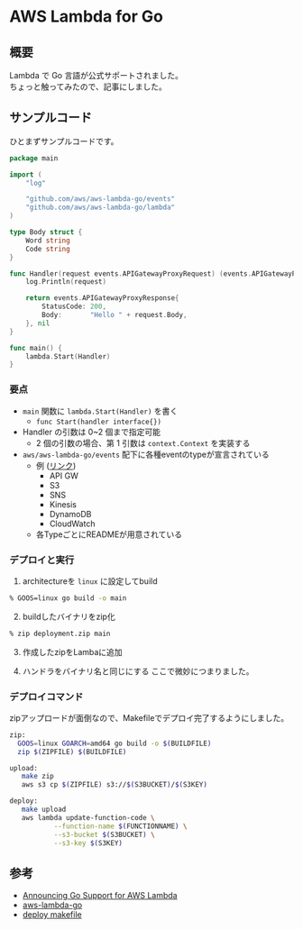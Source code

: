 # AWS Lambda for Go

## 概要
Lambda で Go 言語が公式サポートされました。  
ちょっと触ってみたので、記事にしました。

## サンプルコード
ひとまずサンプルコードです。
```go
package main

import (
	"log"

	"github.com/aws/aws-lambda-go/events"
	"github.com/aws/aws-lambda-go/lambda"
)

type Body struct {
	Word string
	Code string
}

func Handler(request events.APIGatewayProxyRequest) (events.APIGatewayProxyResponse, error) {
	log.Println(request)

	return events.APIGatewayProxyResponse{
		StatusCode: 200,
		Body:       "Hello " + request.Body,
	}, nil
}

func main() {
	lambda.Start(Handler)
}
```

### 要点
* `main` 関数に `lambda.Start(Handler)` を書く
  * `func Start(handler interface{})`
* Handler の引数は 0~2 個まで指定可能
  * 2 個の引数の場合、第 1 引数は `context.Context` を実装する
* `aws/aws-lambda-go/events` 配下に各種eventのtypeが宣言されている
  * 例 ([リンク](https://github.com/aws/aws-lambda-go/tree/master/events))
    * API GW
    * S3
    * SNS
    * Kinesis
    * DynamoDB
    * CloudWatch
  * 各TypeごとにREADMEが用意されている

### デプロイと実行
1. architectureを `linux` に設定してbuild
```sh
% GOOS=linux go build -o main
```
2. buildしたバイナリをzip化
```sh
% zip deployment.zip main
```
3. 作成したzipをLambaに追加

4. ハンドラをバイナリ名と同じにする
ここで微妙につまりました。

### デプロイコマンド
zipアップロードが面倒なので、Makefileでデプロイ完了するようにしました。  
```sh
zip:
  GOOS=linux GOARCH=amd64 go build -o $(BUILDFILE)
  zip $(ZIPFILE) $(BUILDFILE)

upload:
   make zip
   aws s3 cp $(ZIPFILE) s3://$(S3BUCKET)/$(S3KEY)

deploy:
   make upload
   aws lambda update-function-code \
           --function-name $(FUNCTIONNAME) \
           --s3-bucket $(S3BUCKET) \
           --s3-key $(S3KEY)
```

## 参考

* [Announcing Go Support for AWS Lambda](https://aws.amazon.com/jp/blogs/compute/announcing-go-support-for-aws-lambda/)
* [aws-lambda-go](https://github.com/aws/aws-lambda-go)
* [deploy makefile](http://nwpct1.hatenablog.com/entry/lambda-makefile)